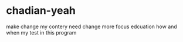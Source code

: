 # chadian-yeah
make change 
my contery need change 
more focus
edcuation
how and when 
my test in this 
program
